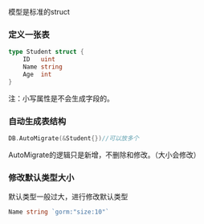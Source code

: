 模型是标准的struct

### 定义一张表

```Go
type Student struct {
    ID   uint
    Name string
    Age  int
}
```

注：小写属性是不会生成字段的。

### 自动生成表结构

```Go
DB.AutoMigrate(&Student{})//可以放多个
```

AutoMigrate的逻辑只是新增，不删除和修改。（大小会修改）

### 修改默认类型大小

默认类型一般过大，进行修改默认类型

```Go
Name string `gorm:"size:10"`
```